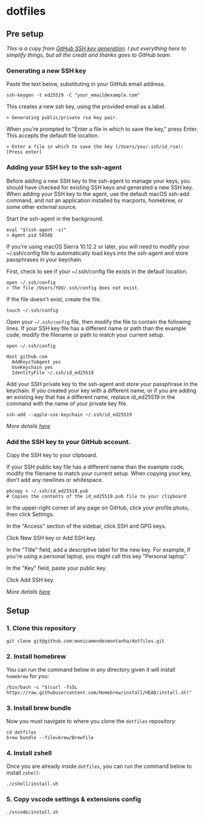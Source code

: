 dotfiles
========

## Pre setup

_This is a copy from [GitHub SSH key generation](https://help.github.com/en/articles/generating-a-new-ssh-key-and-adding-it-to-the-ssh-agent). I put everything here to simplify things, but all the credit and thanks goes to GitHub team._

### Generating a new SSH key

Paste the text below, substituting in your GitHub email address.

```
ssh-keygen -t ed25519 -C "your_email@example.com"
```

This creates a new ssh key, using the provided email as a label.

```
> Generating public/private rsa key pair.
```

When you're prompted to "Enter a file in which to save the key," press Enter. This accepts the default file location.

```
> Enter a file in which to save the key (/Users/you/.ssh/id_rsa): [Press enter]
```

### Adding your SSH key to the ssh-agent

Before adding a new SSH key to the ssh-agent to manage your keys, you should have checked for existing SSH keys and generated a new SSH key. When adding your SSH key to the agent, use the default macOS ssh-add command, and not an application installed by macports, homebrew, or some other external source.

Start the ssh-agent in the background.

```
eval "$(ssh-agent -s)"
> Agent pid 59566
```
If you're using macOS Sierra 10.12.2 or later, you will need to modify your ~/.ssh/config file to automatically load keys into the ssh-agent and store passphrases in your keychain.

First, check to see if your ~/.ssh/config file exists in the default location.

```
open ~/.ssh/config
> The file /Users/YOU/.ssh/config does not exist.
```

If the file doesn't exist, create the file.
```
touch ~/.ssh/config
```

Open your `~/.ssh/config` file, then modify the file to contain the following lines. If your SSH key file has a different name or path than the example code, modify the filename or path to match your current setup.

```
open ~/.ssh/config
```

```
Host github.com
  AddKeysToAgent yes
  UseKeychain yes
  IdentityFile ~/.ssh/id_ed25519
```

Add your SSH private key to the ssh-agent and store your passphrase in the keychain. If you created your key with a different name, or if you are adding an existing key that has a different name, replace id_ed25519 in the command with the name of your private key file.

```
ssh-add --apple-use-keychain ~/.ssh/id_ed25519
```

_More details [here](https://help.github.com/en/articles/generating-a-new-ssh-key-and-adding-it-to-the-ssh-agent)_

### Add the SSH key to your GitHub account.

Copy the SSH key to your clipboard.

If your SSH public key file has a different name than the example code, modify the filename to match your current setup. When copying your key, don't add any newlines or whitespace.

```
pbcopy < ~/.ssh/id_ed25519.pub
# Copies the contents of the id_ed25519.pub file to your clipboard
```

In the upper-right corner of any page on GitHub, click your profile photo, then click  Settings.

In the "Access" section of the sidebar, click  SSH and GPG keys.

Click New SSH key or Add SSH key.

In the "Title" field, add a descriptive label for the new key. For example, if you're using a personal laptop, you might call this key "Personal laptop".

In the "Key" field, paste your public key.

Click Add SSH key.

_More details [here](https://help.github.com/en/articles/adding-a-new-ssh-key-to-your-github-account)_

## Setup

### 1. Clone this repository

```
git clone git@github.com:monicamendesmontanha/dotfiles.git
```

### 2. Install homebrew

You can run the command below in any directory given it will install `homebrew` for you:

```
/bin/bash -c "$(curl -fsSL https://raw.githubusercontent.com/Homebrew/install/HEAD/install.sh)"
```

### 3. Install brew bundle

Now you must navigate to where you clone the `dotfiles` repository:

```
cd dotfiles
brew bundle --file=brew/Brewfile
```

### 4. Install zshell

Once you are already inside `dotfiles`, you can run the command below to install `zshell`:


```
./zshell/install.sh
```

### 5. Copy vscode settings & extensions config


```
./vscode/install.sh
```